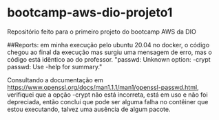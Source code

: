 # bootcamp-aws-dio-projeto1
Repositório feito para o primeiro projeto do bootcamp AWS da DIO
<br/>

##Reports:
em minha execução pelo ubuntu 20.04 no docker, o código chegou ao final da execução mas surgiu uma mensagem de erro, mas o código está idêntico ao do professor.
"passwd: Unknown option: -crypt
passwd: Use -help for summary."

Consultando a documentação em https://www.openssl.org/docs/man1.1.1/man1/openssl-passwd.html, verifiquei que a opção -crypt não está incorreta, está em uso e não
foi depreciada, então concluí que pode ser alguma falha no contêiner que estou executando, talvez uma ausência de algum pacote.
